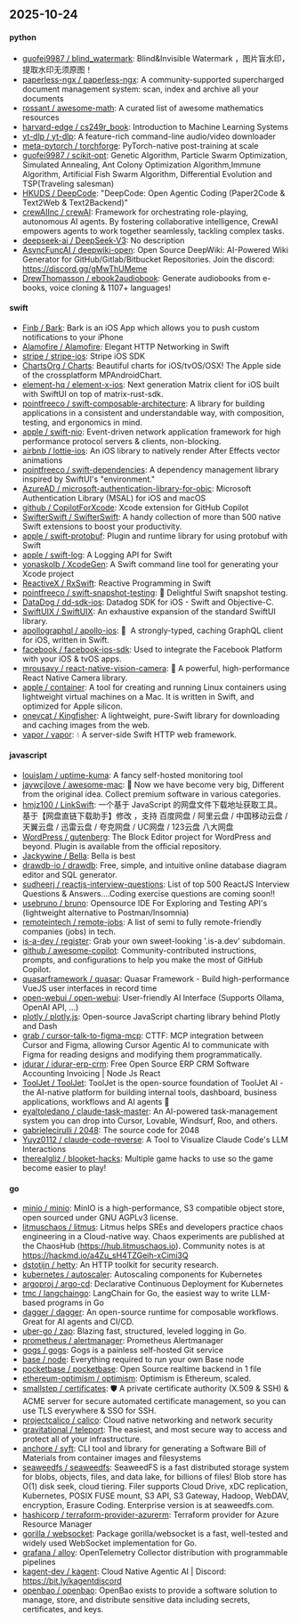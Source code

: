 ## 2025-10-24

#### python
* [guofei9987 / blind_watermark](https://github.com/guofei9987/blind_watermark): Blind&Invisible Watermark ，图片盲水印，提取水印无须原图！
* [paperless-ngx / paperless-ngx](https://github.com/paperless-ngx/paperless-ngx): A community-supported supercharged document management system: scan, index and archive all your documents
* [rossant / awesome-math](https://github.com/rossant/awesome-math): A curated list of awesome mathematics resources
* [harvard-edge / cs249r_book](https://github.com/harvard-edge/cs249r_book): Introduction to Machine Learning Systems
* [yt-dlp / yt-dlp](https://github.com/yt-dlp/yt-dlp): A feature-rich command-line audio/video downloader
* [meta-pytorch / torchforge](https://github.com/meta-pytorch/torchforge): PyTorch-native post-training at scale
* [guofei9987 / scikit-opt](https://github.com/guofei9987/scikit-opt): Genetic Algorithm, Particle Swarm Optimization, Simulated Annealing, Ant Colony Optimization Algorithm,Immune Algorithm, Artificial Fish Swarm Algorithm, Differential Evolution and TSP(Traveling salesman)
* [HKUDS / DeepCode](https://github.com/HKUDS/DeepCode): "DeepCode: Open Agentic Coding (Paper2Code & Text2Web & Text2Backend)"
* [crewAIInc / crewAI](https://github.com/crewAIInc/crewAI): Framework for orchestrating role-playing, autonomous AI agents. By fostering collaborative intelligence, CrewAI empowers agents to work together seamlessly, tackling complex tasks.
* [deepseek-ai / DeepSeek-V3](https://github.com/deepseek-ai/DeepSeek-V3): No description
* [AsyncFuncAI / deepwiki-open](https://github.com/AsyncFuncAI/deepwiki-open): Open Source DeepWiki: AI-Powered Wiki Generator for GitHub/Gitlab/Bitbucket Repositories. Join the discord: https://discord.gg/gMwThUMeme
* [DrewThomasson / ebook2audiobook](https://github.com/DrewThomasson/ebook2audiobook): Generate audiobooks from e-books, voice cloning & 1107+ languages!

#### swift
* [Finb / Bark](https://github.com/Finb/Bark): Bark is an iOS App which allows you to push custom notifications to your iPhone
* [Alamofire / Alamofire](https://github.com/Alamofire/Alamofire): Elegant HTTP Networking in Swift
* [stripe / stripe-ios](https://github.com/stripe/stripe-ios): Stripe iOS SDK
* [ChartsOrg / Charts](https://github.com/ChartsOrg/Charts): Beautiful charts for iOS/tvOS/OSX! The Apple side of the crossplatform MPAndroidChart.
* [element-hq / element-x-ios](https://github.com/element-hq/element-x-ios): Next generation Matrix client for iOS built with SwiftUI on top of matrix-rust-sdk.
* [pointfreeco / swift-composable-architecture](https://github.com/pointfreeco/swift-composable-architecture): A library for building applications in a consistent and understandable way, with composition, testing, and ergonomics in mind.
* [apple / swift-nio](https://github.com/apple/swift-nio): Event-driven network application framework for high performance protocol servers & clients, non-blocking.
* [airbnb / lottie-ios](https://github.com/airbnb/lottie-ios): An iOS library to natively render After Effects vector animations
* [pointfreeco / swift-dependencies](https://github.com/pointfreeco/swift-dependencies): A dependency management library inspired by SwiftUI's "environment."
* [AzureAD / microsoft-authentication-library-for-objc](https://github.com/AzureAD/microsoft-authentication-library-for-objc): Microsoft Authentication Library (MSAL) for iOS and macOS
* [github / CopilotForXcode](https://github.com/github/CopilotForXcode): Xcode extension for GitHub Copilot
* [SwifterSwift / SwifterSwift](https://github.com/SwifterSwift/SwifterSwift): A handy collection of more than 500 native Swift extensions to boost your productivity.
* [apple / swift-protobuf](https://github.com/apple/swift-protobuf): Plugin and runtime library for using protobuf with Swift
* [apple / swift-log](https://github.com/apple/swift-log): A Logging API for Swift
* [yonaskolb / XcodeGen](https://github.com/yonaskolb/XcodeGen): A Swift command line tool for generating your Xcode project
* [ReactiveX / RxSwift](https://github.com/ReactiveX/RxSwift): Reactive Programming in Swift
* [pointfreeco / swift-snapshot-testing](https://github.com/pointfreeco/swift-snapshot-testing): 📸 Delightful Swift snapshot testing.
* [DataDog / dd-sdk-ios](https://github.com/DataDog/dd-sdk-ios): Datadog SDK for iOS - Swift and Objective-C.
* [SwiftUIX / SwiftUIX](https://github.com/SwiftUIX/SwiftUIX): An exhaustive expansion of the standard SwiftUI library.
* [apollographql / apollo-ios](https://github.com/apollographql/apollo-ios): 📱  A strongly-typed, caching GraphQL client for iOS, written in Swift.
* [facebook / facebook-ios-sdk](https://github.com/facebook/facebook-ios-sdk): Used to integrate the Facebook Platform with your iOS & tvOS apps.
* [mrousavy / react-native-vision-camera](https://github.com/mrousavy/react-native-vision-camera): 📸 A powerful, high-performance React Native Camera library.
* [apple / container](https://github.com/apple/container): A tool for creating and running Linux containers using lightweight virtual machines on a Mac. It is written in Swift, and optimized for Apple silicon.
* [onevcat / Kingfisher](https://github.com/onevcat/Kingfisher): A lightweight, pure-Swift library for downloading and caching images from the web.
* [vapor / vapor](https://github.com/vapor/vapor): 💧 A server-side Swift HTTP web framework.

#### javascript
* [louislam / uptime-kuma](https://github.com/louislam/uptime-kuma): A fancy self-hosted monitoring tool
* [jaywcjlove / awesome-mac](https://github.com/jaywcjlove/awesome-mac):  Now we have become very big, Different from the original idea. Collect premium software in various categories.
* [hmjz100 / LinkSwift](https://github.com/hmjz100/LinkSwift): 一个基于 JavaScript 的网盘文件下载地址获取工具。基于【网盘直链下载助手】修改 ，支持 百度网盘 / 阿里云盘 / 中国移动云盘 / 天翼云盘 / 迅雷云盘 / 夸克网盘 / UC网盘 / 123云盘 八大网盘
* [WordPress / gutenberg](https://github.com/WordPress/gutenberg): The Block Editor project for WordPress and beyond. Plugin is available from the official repository.
* [Jackywine / Bella](https://github.com/Jackywine/Bella): Bella is best
* [drawdb-io / drawdb](https://github.com/drawdb-io/drawdb): Free, simple, and intuitive online database diagram editor and SQL generator.
* [sudheerj / reactjs-interview-questions](https://github.com/sudheerj/reactjs-interview-questions): List of top 500 ReactJS Interview Questions & Answers....Coding exercise questions are coming soon!!
* [usebruno / bruno](https://github.com/usebruno/bruno): Opensource IDE For Exploring and Testing API's (lightweight alternative to Postman/Insomnia)
* [remoteintech / remote-jobs](https://github.com/remoteintech/remote-jobs): A list of semi to fully remote-friendly companies (jobs) in tech.
* [is-a-dev / register](https://github.com/is-a-dev/register): Grab your own sweet-looking '.is-a.dev' subdomain.
* [github / awesome-copilot](https://github.com/github/awesome-copilot): Community-contributed instructions, prompts, and configurations to help you make the most of GitHub Copilot.
* [quasarframework / quasar](https://github.com/quasarframework/quasar): Quasar Framework - Build high-performance VueJS user interfaces in record time
* [open-webui / open-webui](https://github.com/open-webui/open-webui): User-friendly AI Interface (Supports Ollama, OpenAI API, ...)
* [plotly / plotly.js](https://github.com/plotly/plotly.js): Open-source JavaScript charting library behind Plotly and Dash
* [grab / cursor-talk-to-figma-mcp](https://github.com/grab/cursor-talk-to-figma-mcp): CTTF: MCP integration between Cursor and Figma, allowing Cursor Agentic AI to communicate with Figma for reading designs and modifying them programmatically.
* [idurar / idurar-erp-crm](https://github.com/idurar/idurar-erp-crm): Free Open Source ERP CRM Software Accounting Invoicing | Node Js React
* [ToolJet / ToolJet](https://github.com/ToolJet/ToolJet): ToolJet is the open-source foundation of ToolJet AI - the AI-native platform for building internal tools, dashboard, business applications, workflows and AI agents 🚀
* [eyaltoledano / claude-task-master](https://github.com/eyaltoledano/claude-task-master): An AI-powered task-management system you can drop into Cursor, Lovable, Windsurf, Roo, and others.
* [gabrielecirulli / 2048](https://github.com/gabrielecirulli/2048): The source code for 2048
* [Yuyz0112 / claude-code-reverse](https://github.com/Yuyz0112/claude-code-reverse): A Tool to Visualize Claude Code's LLM Interactions
* [therealgliz / blooket-hacks](https://github.com/therealgliz/blooket-hacks): Multiple game hacks to use so the game become easier to play!

#### go
* [minio / minio](https://github.com/minio/minio): MinIO is a high-performance, S3 compatible object store, open sourced under GNU AGPLv3 license.
* [litmuschaos / litmus](https://github.com/litmuschaos/litmus): Litmus helps SREs and developers practice chaos engineering in a Cloud-native way. Chaos experiments are published at the ChaosHub (https://hub.litmuschaos.io). Community notes is at https://hackmd.io/a4Zu_sH4TZGeih-xCimi3Q
* [dstotijn / hetty](https://github.com/dstotijn/hetty): An HTTP toolkit for security research.
* [kubernetes / autoscaler](https://github.com/kubernetes/autoscaler): Autoscaling components for Kubernetes
* [argoproj / argo-cd](https://github.com/argoproj/argo-cd): Declarative Continuous Deployment for Kubernetes
* [tmc / langchaingo](https://github.com/tmc/langchaingo): LangChain for Go, the easiest way to write LLM-based programs in Go
* [dagger / dagger](https://github.com/dagger/dagger): An open-source runtime for composable workflows. Great for AI agents and CI/CD.
* [uber-go / zap](https://github.com/uber-go/zap): Blazing fast, structured, leveled logging in Go.
* [prometheus / alertmanager](https://github.com/prometheus/alertmanager): Prometheus Alertmanager
* [gogs / gogs](https://github.com/gogs/gogs): Gogs is a painless self-hosted Git service
* [base / node](https://github.com/base/node): Everything required to run your own Base node
* [pocketbase / pocketbase](https://github.com/pocketbase/pocketbase): Open Source realtime backend in 1 file
* [ethereum-optimism / optimism](https://github.com/ethereum-optimism/optimism): Optimism is Ethereum, scaled.
* [smallstep / certificates](https://github.com/smallstep/certificates): 🛡️ A private certificate authority (X.509 & SSH) & ACME server for secure automated certificate management, so you can use TLS everywhere & SSO for SSH.
* [projectcalico / calico](https://github.com/projectcalico/calico): Cloud native networking and network security
* [gravitational / teleport](https://github.com/gravitational/teleport): The easiest, and most secure way to access and protect all of your infrastructure.
* [anchore / syft](https://github.com/anchore/syft): CLI tool and library for generating a Software Bill of Materials from container images and filesystems
* [seaweedfs / seaweedfs](https://github.com/seaweedfs/seaweedfs): SeaweedFS is a fast distributed storage system for blobs, objects, files, and data lake, for billions of files! Blob store has O(1) disk seek, cloud tiering. Filer supports Cloud Drive, xDC replication, Kubernetes, POSIX FUSE mount, S3 API, S3 Gateway, Hadoop, WebDAV, encryption, Erasure Coding. Enterprise version is at seaweedfs.com.
* [hashicorp / terraform-provider-azurerm](https://github.com/hashicorp/terraform-provider-azurerm): Terraform provider for Azure Resource Manager
* [gorilla / websocket](https://github.com/gorilla/websocket): Package gorilla/websocket is a fast, well-tested and widely used WebSocket implementation for Go.
* [grafana / alloy](https://github.com/grafana/alloy): OpenTelemetry Collector distribution with programmable pipelines
* [kagent-dev / kagent](https://github.com/kagent-dev/kagent): Cloud Native Agentic AI | Discord: https://bit.ly/kagentdiscord
* [openbao / openbao](https://github.com/openbao/openbao): OpenBao exists to provide a software solution to manage, store, and distribute sensitive data including secrets, certificates, and keys.
